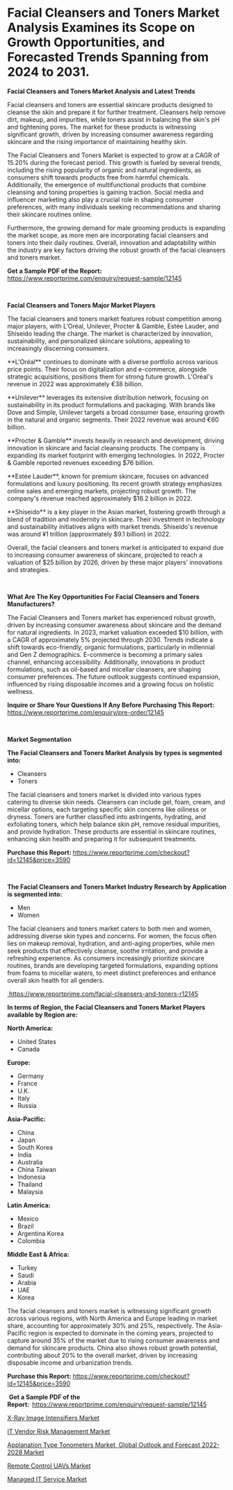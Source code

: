 <p><h1>Facial Cleansers and Toners Market Analysis Examines its Scope on Growth Opportunities, and Forecasted Trends Spanning from 2024 to 2031.</h1></p><p><strong>Facial Cleansers and Toners Market Analysis and Latest Trends</strong></p>
<p><p>Facial cleansers and toners are essential skincare products designed to cleanse the skin and prepare it for further treatment. Cleansers help remove dirt, makeup, and impurities, while toners assist in balancing the skin's pH and tightening pores. The market for these products is witnessing significant growth, driven by increasing consumer awareness regarding skincare and the rising importance of maintaining healthy skin.</p><p>The Facial Cleansers and Toners Market is expected to grow at a CAGR of 15.20% during the forecast period. This growth is fueled by several trends, including the rising popularity of organic and natural ingredients, as consumers shift towards products free from harmful chemicals. Additionally, the emergence of multifunctional products that combine cleansing and toning properties is gaining traction. Social media and influencer marketing also play a crucial role in shaping consumer preferences, with many individuals seeking recommendations and sharing their skincare routines online. </p><p>Furthermore, the growing demand for male grooming products is expanding the market scope, as more men are incorporating facial cleansers and toners into their daily routines. Overall, innovation and adaptability within the industry are key factors driving the robust growth of the facial cleansers and toners market.</p></p>
<p><strong>Get a Sample PDF of the Report:&nbsp;</strong> <a href="https://www.reportprime.com/enquiry/request-sample/12145">https://www.reportprime.com/enquiry/request-sample/12145</a></p>
<p>&nbsp;</p>
<p><strong>Facial Cleansers and Toners Major Market Players</strong></p>
<p><p>The facial cleansers and toners market features robust competition among major players, with L'Oréal, Unilever, Procter & Gamble, Estée Lauder, and Shiseido leading the charge. The market is characterized by innovation, sustainability, and personalized skincare solutions, appealing to increasingly discerning consumers.</p><p>**L'Oréal** continues to dominate with a diverse portfolio across various price points. Their focus on digitalization and e-commerce, alongside strategic acquisitions, positions them for strong future growth. L'Oréal's revenue in 2022 was approximately €38 billion.</p><p>**Unilever** leverages its extensive distribution network, focusing on sustainability in its product formulations and packaging. With brands like Dove and Simple, Unilever targets a broad consumer base, ensuring growth in the natural and organic segments. Their 2022 revenue was around €60 billion.</p><p>**Procter & Gamble** invests heavily in research and development, driving innovation in skincare and facial cleansing products. The company is expanding its market footprint with emerging technologies. In 2022, Procter & Gamble reported revenues exceeding $76 billion.</p><p>**Estée Lauder**, known for premium skincare, focuses on advanced formulations and luxury positioning. Its recent growth strategy emphasizes online sales and emerging markets, projecting robust growth. The company's revenue reached approximately $16.2 billion in 2022.</p><p>**Shiseido** is a key player in the Asian market, fostering growth through a blend of tradition and modernity in skincare. Their investment in technology and sustainability initiatives aligns with market trends. Shiseido's revenue was around ¥1 trillion (approximately $9.1 billion) in 2022.</p><p>Overall, the facial cleansers and toners market is anticipated to expand due to increasing consumer awareness of skincare, projected to reach a valuation of $25 billion by 2026, driven by these major players' innovations and strategies.</p></p>
<p>&nbsp;</p>
<p><strong>What Are The Key Opportunities For Facial Cleansers and Toners Manufacturers?</strong></p>
<p><p>The Facial Cleansers and Toners market has experienced robust growth, driven by increasing consumer awareness about skincare and the demand for natural ingredients. In 2023, market valuation exceeded $10 billion, with a CAGR of approximately 5% projected through 2030. Trends indicate a shift towards eco-friendly, organic formulations, particularly in millennial and Gen Z demographics. E-commerce is becoming a primary sales channel, enhancing accessibility. Additionally, innovations in product formulations, such as oil-based and micellar cleansers, are shaping consumer preferences. The future outlook suggests continued expansion, influenced by rising disposable incomes and a growing focus on holistic wellness.</p></p>
<p><strong>Inquire or Share Your Questions If Any Before Purchasing This Report:</strong> <a href="https://www.reportprime.com/enquiry/pre-order/12145">https://www.reportprime.com/enquiry/pre-order/12145</a></p>
<p>&nbsp;</p>
<p><strong>Market Segmentation</strong></p>
<p><strong>The Facial Cleansers and Toners Market Analysis by types is segmented into:</strong></p>
<p><ul><li>Cleansers</li><li>Toners</li></ul></p>
<p><p>The facial cleansers and toners market is divided into various types catering to diverse skin needs. Cleansers can include gel, foam, cream, and micellar options, each targeting specific skin concerns like oiliness or dryness. Toners are further classified into astringents, hydrating, and exfoliating toners, which help balance skin pH, remove residual impurities, and provide hydration. These products are essential in skincare routines, enhancing skin health and preparing it for subsequent treatments.</p></p>
<p><strong>Purchase this Report:&nbsp;</strong><a href="https://www.reportprime.com/checkout?id=12145&price=3590">https://www.reportprime.com/checkout?id=12145&price=3590</a></p>
<p>&nbsp;</p>
<p><strong>The Facial Cleansers and Toners Market Industry Research by Application is segmented into:</strong></p>
<p><ul><li>Men</li><li>Women</li></ul></p>
<p><p>The facial cleansers and toners market caters to both men and women, addressing diverse skin types and concerns. For women, the focus often lies on makeup removal, hydration, and anti-aging properties, while men seek products that effectively cleanse, soothe irritation, and provide a refreshing experience. As consumers increasingly prioritize skincare routines, brands are developing targeted formulations, expanding options from foams to micellar waters, to meet distinct preferences and enhance overall skin health for all genders.</p></p>
<p><a href="https://www.reportprime.com/facial-cleansers-and-toners-r12145">&nbsp;https://www.reportprime.com/facial-cleansers-and-toners-r12145</a></p>
<p><strong>In terms of Region, the Facial Cleansers and Toners Market Players available by Region are:</strong></p>
<p>
    <p> <strong> North America: </strong>
        <ul>
            <li>United States</li>
            <li>Canada</li>
        </ul>
        </p> 
    <p> <strong> Europe: </strong>
        <ul>
            <li>Germany</li>
            <li>France</li>
            <li>U.K.</li>
            <li>Italy</li>
            <li>Russia</li>
        </ul>
        </p> 
    <p> <strong> Asia-Pacific: </strong>
        <ul>
            <li>China</li>
            <li>Japan</li>
            <li>South Korea</li>
            <li>India</li>
            <li>Australia</li>
            <li>China Taiwan</li>
            <li>Indonesia</li>
            <li>Thailand</li>
            <li>Malaysia</li>
        </ul>
        </p> 
    <p> <strong> Latin America: </strong>
        <ul>
            <li>Mexico</li>
            <li>Brazil</li>
            <li>Argentina Korea</li>
            <li>Colombia</li>
        </ul>
        </p> 
    <p> <strong> Middle East & Africa: </strong>
        <ul>
            <li>Turkey</li>
            <li>Saudi</li>
            <li>Arabia</li>
            <li>UAE</li>
            <li>Korea</li>
        </ul>
    </p>
    </p>
<p><p>The facial cleansers and toners market is witnessing significant growth across various regions, with North America and Europe leading in market share, accounting for approximately 30% and 25%, respectively. The Asia-Pacific region is expected to dominate in the coming years, projected to capture around 35% of the market due to rising consumer awareness and demand for skincare products. China also shows robust growth potential, contributing about 20% to the overall market, driven by increasing disposable income and urbanization trends.</p></p>
<p><strong>Purchase this Report: </strong><a href="https://www.reportprime.com/checkout?id=12145&price=3590">https://www.reportprime.com/checkout?id=12145&price=3590</a></p>
<p>&nbsp;<strong>Get a Sample PDF of the Report:&nbsp;&nbsp;</strong><a href="https://www.reportprime.com/enquiry/request-sample/12145">https://www.reportprime.com/enquiry/request-sample/12145</a></p>
<p><strong></strong></p>
<p><p><a href="https://issuu.com/reportprime-2/docs/x-ray-image-intensifiers-market-siz_1b3f6d99d432f1">X-Ray Image Intensifiers Market</a></p><p><a href="https://medium.com/@robeathews675666/strategic-roadmap-to-success-global-it-vendor-risk-management-market-analysis-2024-2031-b4e7628638bd">IT Vendor Risk Management Market</a></p><p><a href="https://www.linkedin.com/pulse/applanation-type-tonometers-market-global-outlook-forecast-n3qcf?trackingId=5QVeTtnhR%2FOGDvBCe6I%2B%2BA%3D%3D">Applanation Type Tonometers Market, Global Outlook and Forecast 2022-2028 Market</a></p><p><a href="https://issuu.com/reportprime-2/docs/remote-control-uavs-market-size-203_abd22021f6c9be">Remote Control UAVs Market</a></p><p><a href="https://medium.com/@lizarempel/what-innovations-and-market-trends-are-shaping-the-managed-it-service-market-1a8505e329df">Managed IT Service Market</a></p></p>